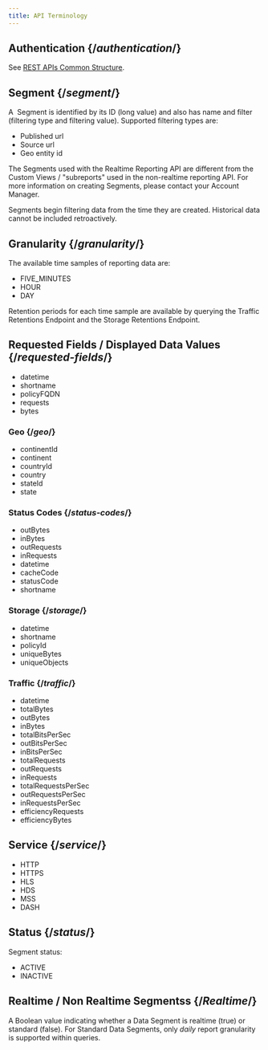 ```yaml
---
title: API Terminology
---
```


## Authentication  {/*authentication*/}

See [REST APIs Common Structure](/delivery/control/support_tools/api_structure).

## Segment  {/*segment*/}

A  Segment is identified by its ID (long value) and also has name and filter (filtering type and filtering value). Supported filtering types are:
-   Published url
-   Source url
-   Geo entity id

<Callout type="info">The Segments used with the Realtime Reporting API are different from the Custom Views / "subreports" used in the non-realtime reporting API. For more information on creating Segments, please contact your Account Manager.</Callout>

<Callout type="info">Segments begin filtering data from the time they are created. Historical data cannot be included retroactively.</Callout>

## Granularity  {/*granularity*/}

The available time samples of reporting data are:
-   FIVE_MINUTES
-   HOUR
-   DAY

<Callout type="info">Retention periods for each time sample are available by querying the Traffic Retentions Endpoint and the Storage Retentions Endpoint.</Callout>

## Requested Fields / Displayed Data Values  {/*requested-fields*/}
-   datetime
-   shortname
-   policyFQDN
-   requests
-   bytes

### Geo  {/*geo*/}
-   continentId
-   continent
-   countryId
-   country
-   stateId
-   state

### Status Codes  {/*status-codes*/}
-   outBytes
-   inBytes
-   outRequests
-   inRequests
-   datetime
-   cacheCode
-   statusCode
-   shortname

### Storage  {/*storage*/}
-   datetime
-   shortname
-   policyId
-   uniqueBytes
-   uniqueObjects

### Traffic  {/*traffic*/}
-   datetime
-   totalBytes
-   outBytes
-   inBytes
-   totalBitsPerSec
-   outBitsPerSec
-   inBitsPerSec
-   totalRequests
-   outRequests
-   inRequests
-   totalRequestsPerSec
-   outRequestsPerSec
-   inRequestsPerSec
-   efficiencyRequests
-   efficiencyBytes

## Service  {/*service*/}
-   HTTP
-   HTTPS
-   HLS
-   HDS
-   MSS
-   DASH

## Status  {/*status*/}

Segment status:
-   ACTIVE
-   INACTIVE

## Realtime / Non Realtime Segmentss  {/*Realtime*/}

A Boolean value indicating whether a Data Segment is realtime (true) or standard (false). For Standard Data Segments, only *daily* report granularity is supported within queries.
